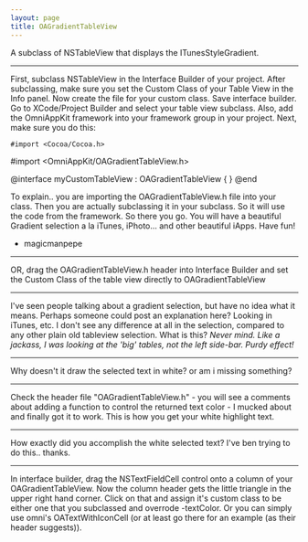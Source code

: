 ```yaml
---
layout: page
title: OAGradientTableView
---
```




A subclass of NSTableView that displays the ITunesStyleGradient.

----

First, subclass NSTableView in the Interface Builder of your project.  After subclassing, make sure you set the Custom Class of your Table View in the Info panel.  Now create the file for your custom class.  Save interface builder.  Go to XCode/Project Builder and select your table view subclass.  Also, add the OmniAppKit framework into your framework group in your project.  Next, make sure you do this:

    #import <Cocoa/Cocoa.h>
#import <OmniAppKit/OAGradientTableView.h>

@interface myCustomTableView : OAGradientTableView
{
}
@end 

To explain.. you are importing the OAGradientTableView.h file into your class.  Then you are actually subclassing it in your subclass.  So it will use the code from the framework.  So there you go.  You will have a beautiful Gradient selection a la iTunes, iPhoto... and other beautiful iApps.  Have fun!

- magicmanpepe

----

OR, drag the OAGradientTableView.h header into Interface Builder and set the Custom Class of the table view directly to OAGradientTableView

----

I've seen people talking about a gradient selection, but have no idea what it means. Perhaps someone could post an explanation here? Looking in iTunes, etc. I don't see any difference at all in the selection, compared to any other plain old tableview selection. What is this?
*Never mind. Like a jackass, I was looking at the 'big' tables, not the left side-bar. Purdy effect!*

----

Why doesn't it draw the selected text in white? or am i missing something?

----

Check the header file "OAGradientTableView.h" - you will see a comments about adding a function to control the returned text color - I mucked about and finally got it to work. This is how you get your white highlight text.

----

How exactly did you accomplish the white selected text? I've ben trying to do this.. thanks.

----

In interface builder, drag the NSTextFieldCell control onto a column of your OAGradientTableView.  Now the column header gets the little triangle in the upper right hand corner.  Click on that and assign it's custom class to be either one that you subclassed and overrode  -textColor.  Or you can simply use omni's OATextWithIconCell (or at least go there for an example (as their header suggests)).

